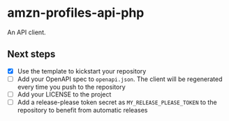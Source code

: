 # amzn-profiles-api-php

An API client.

## Next steps

- [x] Use the template to kickstart your repository
- [ ] Add your OpenAPI spec to `openapi.json`. The client will be regenerated  every time you push to the repository
- [ ] Add your LICENSE to the project
- [ ] Add a release-please token secret as `MY_RELEASE_PLEASE_TOKEN` to the repository to benefit from automatic releases
